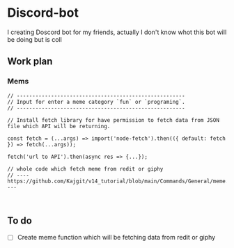 # Discord-bot
I creating Doscord bot for my friends, actually I don't know whot this bot will be doing but is coll

## Work plan
### Mems
```node
// ------------------------------------------------------
// Input for enter a meme category `fun` or `programing`.
// ------------------------------------------------------

// Install fetch library for have permission to fetch data from JSON file which API will be returning.

const fetch = (...args) => import('node-fetch').then(({ default: fetch }) => fetch(...args));

fetch('url to API').then(async res => {...});

// whole code which fetch meme from redit or giphy
// ---- https://github.com/Kajgit/v14_tutorial/blob/main/Commands/General/meme.js ---

 
```

## To do
- [ ] Create meme function which will be fetching data from redit or giphy
